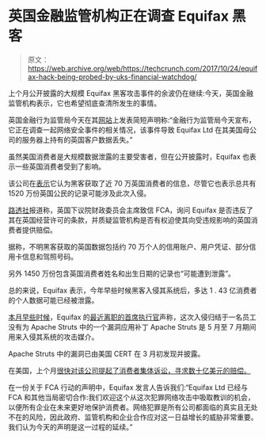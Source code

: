 # 英国金融监管机构正在调查 Equifax 黑客

> 原文：<https://web.archive.org/web/https://techcrunch.com/2017/10/24/equifax-hack-being-probed-by-uks-financial-watchdog/>

上个月公开披露的大规模 Equifax 黑客攻击事件的余波仍在继续:今天，英国金融监管机构表示，它也希望彻底查清所发生的事情。

英国金融行为监管局今天在其[网站](https://web.archive.org/web/20230323214546/https://www.fca.org.uk/news/statements/statement-fca-investigation-equifax-ltd)上发表简短声明称:“金融行为监管局今天宣布，它正在调查一起网络安全事件的相关情况，该事件导致 Equifax Ltd 在其美国母公司的服务器上持有的英国客户数据丢失。”

虽然美国消费者是大规模数据泄露的主要受害者，但在公开披露时，Equifax 也表示一些英国消费者受到了影响。

该公司在[表示](https://web.archive.org/web/20230323214546/http://thehill.com/policy/cybersecurity/354749-equifax-says-nearly-700000-uk-consumers-impacted-by-breach)它认为黑客获取了近 70 万英国消费者的信息，尽管它也表示总共有 1520 万份英国公民的记录可能涉及此次入侵。

[路透社](https://web.archive.org/web/20230323214546/http://www.reuters.com/article/us-britain-equifax-regulator/uk-financial-watchdog-investigates-equifax-hacking-idUSKBN1CT1L8)报道称，英国下议院财政委员会主席致信 FCA，询问 Equifax 是否违反了其在英国经营许可的条款，并质疑监管机构是否有权迫使其向受违规影响的英国消费者提供赔偿。

据称，不明黑客获取的英国数据包括约 70 万个人的信用账户、用户凭证、部分信用卡信息和驾照号码。

另外 1450 万份包含英国消费者姓名和出生日期的记录也“可能遭到泄露”。

总的来说，Equifax 表示，今年早些时候黑客入侵其系统后，多达 1 . 43 亿消费者的个人数据可能已经被泄露。

[本月早些时候](https://web.archive.org/web/20230323214546/https://techcrunch.com/2017/10/03/former-equifax-ceo-says-breach-boiled-down-to-one-person-not-doing-their-job/)，Equifax 的[最近离职的首席执行官](https://web.archive.org/web/20230323214546/https://techcrunch.com/2017/09/26/equifax-ceo-richard-smith-has-retired-following-huge-data-breach/)声称，这次入侵归结于一名员工没有为 Apache Struts 中的一个漏洞应用补丁 Apache Struts 是 5 月至 7 月期间用来入侵其系统的攻击媒介。

Apache Struts 中的漏洞已由美国 CERT 在 3 月初发现并披露。

在美国，上个月[很快对该公司提起了消费者集体诉讼，寻求数十亿美元的赔偿。](https://web.archive.org/web/20230323214546/https://techcrunch.com/2017/09/08/here-comes-the-class-action-lawsuit-after-equifaxs-massive-hack/)

在一份关于 FCA 行动的声明中，Equifax 发言人告诉我们:“Equifax Ltd 已经与 FCA 和其他当局密切合作:我们欢迎这个从这次犯罪网络攻击中吸取教训的机会，以便所有企业在未来更好地保护消费者。网络犯罪是所有公司都面临的真实且无处不在的风险，因此政府、监管机构和企业合作应对这一日益增长的威胁非常重要。我们认为今天的声明是这一过程的延续。”